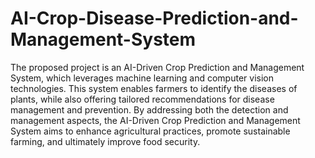 # AI-Crop-Disease-Prediction-and-Management-System
The proposed project is an AI-Driven Crop Prediction and Management System, which leverages machine learning and computer vision technologies. This system enables farmers to identify the diseases of plants, while also offering tailored recommendations for disease management and prevention. By addressing both the detection and management aspects, the AI-Driven Crop Prediction and Management System aims to enhance agricultural practices, promote sustainable farming, and ultimately improve food security.
